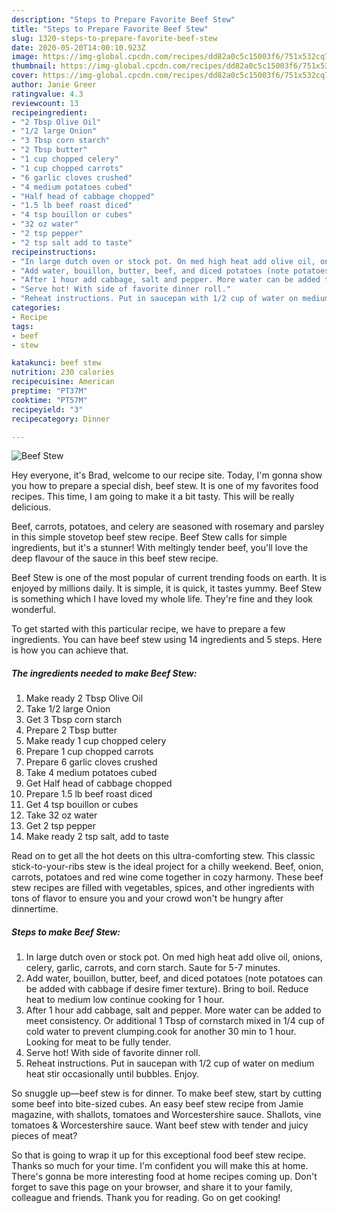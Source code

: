 ```yaml
---
description: "Steps to Prepare Favorite Beef Stew"
title: "Steps to Prepare Favorite Beef Stew"
slug: 1320-steps-to-prepare-favorite-beef-stew
date: 2020-05-20T14:00:10.923Z
image: https://img-global.cpcdn.com/recipes/dd82a0c5c15003f6/751x532cq70/beef-stew-recipe-main-photo.jpg
thumbnail: https://img-global.cpcdn.com/recipes/dd82a0c5c15003f6/751x532cq70/beef-stew-recipe-main-photo.jpg
cover: https://img-global.cpcdn.com/recipes/dd82a0c5c15003f6/751x532cq70/beef-stew-recipe-main-photo.jpg
author: Janie Greer
ratingvalue: 4.3
reviewcount: 13
recipeingredient:
- "2 Tbsp Olive Oil"
- "1/2 large Onion"
- "3 Tbsp corn starch"
- "2 Tbsp butter"
- "1 cup chopped celery"
- "1 cup chopped carrots"
- "6 garlic cloves crushed"
- "4 medium potatoes cubed"
- "Half head of cabbage chopped"
- "1.5 lb beef roast diced"
- "4 tsp bouillon or cubes"
- "32 oz water"
- "2 tsp pepper"
- "2 tsp salt add to taste"
recipeinstructions:
- "In large dutch oven or stock pot. On med high heat add olive oil, onions, celery, garlic, carrots, and corn starch. Saute for 5-7 minutes."
- "Add water, bouillon, butter, beef, and diced potatoes (note potatoes can be added with cabbage if desire fimer texture). Bring to boil. Reduce heat to medium low continue cooking for 1 hour."
- "After 1 hour add cabbage, salt and pepper. More water can be added to meet consistency. Or additional 1 Tbsp of cornstarch mixed in 1/4 cup of cold water to prevent clumping.cook for another 30 min to 1 hour. Looking for meat to be fully tender."
- "Serve hot! With side of favorite dinner roll."
- "Reheat instructions. Put in saucepan with 1/2 cup of water on medium heat stir occasionally until bubbles. Enjoy."
categories:
- Recipe
tags:
- beef
- stew

katakunci: beef stew 
nutrition: 230 calories
recipecuisine: American
preptime: "PT37M"
cooktime: "PT57M"
recipeyield: "3"
recipecategory: Dinner

---
```



![Beef Stew](https://img-global.cpcdn.com/recipes/dd82a0c5c15003f6/751x532cq70/beef-stew-recipe-main-photo.jpg)

Hey everyone, it's Brad, welcome to our recipe site. Today, I'm gonna show you how to prepare a special dish, beef stew. It is one of my favorites food recipes. This time, I am going to make it a bit tasty. This will be really delicious.

Beef, carrots, potatoes, and celery are seasoned with rosemary and parsley in this simple stovetop beef stew recipe. Beef Stew calls for simple ingredients, but it&#39;s a stunner! With meltingly tender beef, you&#39;ll love the deep flavour of the sauce in this beef stew recipe.

Beef Stew is one of the most popular of current trending foods on earth. It is enjoyed by millions daily. It is simple, it is quick, it tastes yummy. Beef Stew is something which I have loved my whole life. They're fine and they look wonderful.


To get started with this particular recipe, we have to prepare a few ingredients. You can have beef stew using 14 ingredients and 5 steps. Here is how you can achieve that.

<!--inarticleads1-->

##### The ingredients needed to make Beef Stew:

1. Make ready 2 Tbsp Olive Oil
1. Take 1/2 large Onion
1. Get 3 Tbsp corn starch
1. Prepare 2 Tbsp butter
1. Make ready 1 cup chopped celery
1. Prepare 1 cup chopped carrots
1. Prepare 6 garlic cloves crushed
1. Take 4 medium potatoes cubed
1. Get Half head of cabbage chopped
1. Prepare 1.5 lb beef roast diced
1. Get 4 tsp bouillon or cubes
1. Take 32 oz water
1. Get 2 tsp pepper
1. Make ready 2 tsp salt, add to taste


Read on to get all the hot deets on this ultra-comforting stew. This classic stick-to-your-ribs stew is the ideal project for a chilly weekend. Beef, onion, carrots, potatoes and red wine come together in cozy harmony. These beef stew recipes are filled with vegetables, spices, and other ingredients with tons of flavor to ensure you and your crowd won&#39;t be hungry after dinnertime. 

<!--inarticleads2-->

##### Steps to make Beef Stew:

1. In large dutch oven or stock pot. On med high heat add olive oil, onions, celery, garlic, carrots, and corn starch. Saute for 5-7 minutes.
1. Add water, bouillon, butter, beef, and diced potatoes (note potatoes can be added with cabbage if desire fimer texture). Bring to boil. Reduce heat to medium low continue cooking for 1 hour.
1. After 1 hour add cabbage, salt and pepper. More water can be added to meet consistency. Or additional 1 Tbsp of cornstarch mixed in 1/4 cup of cold water to prevent clumping.cook for another 30 min to 1 hour. Looking for meat to be fully tender.
1. Serve hot! With side of favorite dinner roll.
1. Reheat instructions. Put in saucepan with 1/2 cup of water on medium heat stir occasionally until bubbles. Enjoy.


So snuggle up—beef stew is for dinner. To make beef stew, start by cutting some beef into bite-sized cubes. An easy beef stew recipe from Jamie magazine, with shallots, tomatoes and Worcestershire sauce. Shallots, vine tomatoes &amp; Worcestershire sauce. Want beef stew with tender and juicy pieces of meat? 

So that is going to wrap it up for this exceptional food beef stew recipe. Thanks so much for your time. I'm confident you will make this at home. There's gonna be more interesting food at home recipes coming up. Don't forget to save this page on your browser, and share it to your family, colleague and friends. Thank you for reading. Go on get cooking!
